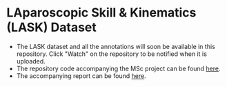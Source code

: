 # LAparoscopic Skill & Kinematics (LASK) Dataset

- The LASK dataset and all the annotations will soon be available in this repository. Click "Watch" on the repository to be notified when it is uploaded.
- The repository code accompanying the MSc project can be found [here](https://github.com/omariosc/msc-surgical-tool-tracking/).
- The accompanying report can be found [here](https://github.com/omariosc/msc-report/).
